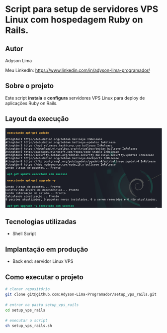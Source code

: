 # Script para setup de servidores VPS Linux com hospedagem Ruby on Rails. 

## Autor

Adyson Lima

Meu LinkedIn: https://www.linkedin.com/in/adyson-lima-programador/

## Sobre o projeto

Este script **instala** e **configura** servidores VPS Linux para deploy de aplicações Ruby on Rails.

## Layout da execução
<img src="https://github.com/Adyson-Lima-Programador/setup_vps_rails/blob/main/imagem/setup.png" alt="setup.png"/>

## Tecnologias utilizadas

- Shell Script

## Implantação em produção
- Back end: servidor Linux VPS

## Como executar o projeto

```bash
# clonar repositório
git clone git@github.com:Adyson-Lima-Programador/setup_vps_rails.git

# entrar na pasta setup_vps_rails
cd setup_vps_rails

# executar o script
sh setup_vps_rails.sh

```


